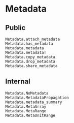 # Metadata


## Public

```@docs
Metadata.attach_metadata
Metadata.has_metadata
Metadata.metadata
Metadata.metadata!
Metadata.copy_metadata
Metadata.drop_metadata
Metadata.share_metadata
```

## Internal
```@docs
Metadata.NoMetadata
Metadata.MetadataPropagation
Metadata.metadata_summary
Metadata.MetaArray
Metadata.MetaRange
Metadata.MetaUnitRange
```

